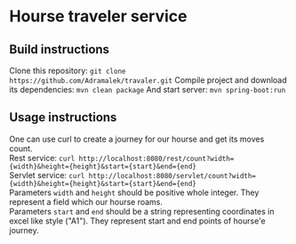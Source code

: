 # Hourse traveler service

## Build instructions
Clone this repository: ``git clone https://github.com/Adramalek/travaler.git``
Compile project and download its dependencies: ``mvn clean package``
And start server: ``mvn spring-boot:run``

## Usage instructions
One can use curl to create a journey for our hourse and get its moves count.  
Rest service: ``curl http://localhost:8080/rest/count?width={width}&height={height}&start={start}&end={end}``  
Servlet service: ``curl http://localhost:8080/servlet/count?width={width}&height={height}&start={start}&end={end}``  
Parameters ``width`` and ``height`` should be positive whole integer. They represent a field which our hourse roams.  
Parameters ``start`` and ``end`` should be a string representing coordinates in excel like style ("A1"). They represent start and end points of hourse'e journey.